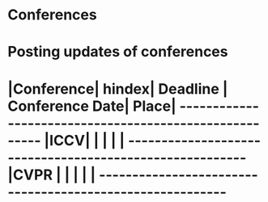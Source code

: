 # Conferences
<h1>Posting updates of conferences<h1>
  |Conference| hindex| Deadline | Conference Date| Place|
  -------------------------------------------------------
  |ICCV| | | | |
  --------------------------------------------------------
  |CVPR | | | | |
 ---------------------------------------------------------
